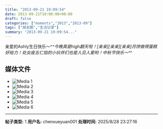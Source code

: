 ```yaml
---
title: "2013-09-21 19:09:54"
date: 2013-09-21T10:00:00+08:00
draft: false
categories: ["moments","2013","2013-09"]
tags: ["朋友圈","生活记录"]
summary: "2013-09-21 19:09:54..."
---
```


亲爱的Ashly生日快乐〜^_^今晚真是high翻天啦！[亲亲][亲亲][亲亲]月饼做得蛋糕好给力！处女座五仁馅的小伙伴们也是人见人爱哟！中秋节快乐〜^_^

## 媒体文件

- ![Media 1](/Moments/photos/2013-09-21/201309211909541.jpg)
- ![Media 2](/Moments/photos/2013-09-21/201309211909542.jpg)
- ![Media 3](/Moments/photos/2013-09-21/201309211909543.jpg)
- ![Media 4](/Moments/photos/2013-09-21/201309211909544.jpg)
- ![Media 5](/Moments/photos/2013-09-21/201309211909545.jpg)
- ![Media 6](/Moments/photos/2013-09-21/201309211909546.jpg)

---

**帖子类型:** 1
**用户名:** chenxueyuan001
**处理时间:** 2025/8/28 23:27:16